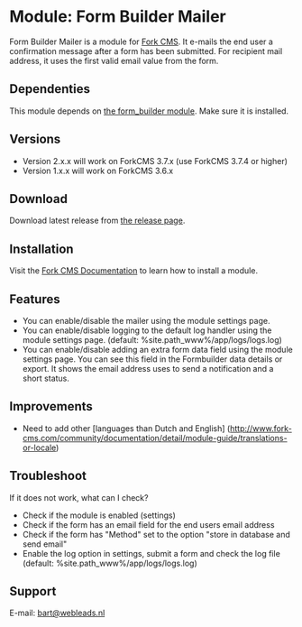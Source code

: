 # Module: Form Builder Mailer

Form Builder Mailer is a module for [Fork CMS](http://www.fork-cms.com).
It e-mails the end user a confirmation message after a form has been submitted.
For recipient mail address, it uses the first valid email value from the form.

## Dependenties

This module depends on [the form_builder module](http://www.fork-cms.com/extensions/detail/form-builder). Make sure it is installed.

## Versions

* Version 2.x.x will work on ForkCMS 3.7.x (use ForkCMS 3.7.4 or higher)
* Version 1.x.x will work on ForkCMS 3.6.x

## Download

Download latest release from [the release page](https://github.com/bart-lysander/form-builder-mailer/releases).

## Installation

Visit the [Fork CMS Documentation](http://www.fork-cms.com/community/documentation/detail/getting-started/adding-modules) to learn how to install a module.

## Features

* You can enable/disable the mailer using the module settings page.
* You can enable/disable logging to the default log handler using the module settings page. (default: %site.path_www%/app/logs/logs.log)
* You can enable/disable adding an extra form data field using the module settings page. You can see this field in the Formbuilder data details or export. It shows the email address uses to send a notification and a short status.

## Improvements

* Need to add other [languages than Dutch and English] (http://www.fork-cms.com/community/documentation/detail/module-guide/translations-or-locale)

## Troubleshoot

If it does not work, what can I check?

* Check if the module is enabled (settings)
* Check if the form has an email field for the end users email address
* Check if the form has "Method" set to the option "store in database and send email"
* Enable the log option in settings, submit a form and check the log file (default: %site.path_www%/app/logs/logs.log)

## Support

E-mail: bart@webleads.nl
